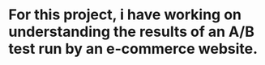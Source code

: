 # For this project, i have working on understanding the results of an A/B test run by an e-commerce website. 
